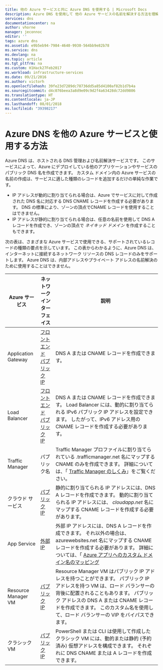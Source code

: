 ```yaml
---
title: 他の Azure サービスと共に Azure DNS を使用する | Microsoft Docs
description: Azure DNS を使用して 他の Azure サービスの名前を解決する方法を理解します
services: dns
documentationcenter: na
author: vhorne
manager: jeconnoc
editor: ''
tags: azure dns
ms.assetid: e9b5eb94-7984-4640-9930-564bb9e82b78
ms.service: dns
ms.devlang: na
ms.topic: article
ms.tgt_pltfrm: na
ms.custom: H1Hack27Feb2017
ms.workload: infrastructure-services
ms.date: 09/21/2016
ms.author: victorh
ms.openlocfilehash: 39fe23d7289dc78736dd5a85d4100af82b1d7b4a
ms.sourcegitcommit: d4c076beea3a8d9e09c9d2f4a63428dc72dd9806
ms.translationtype: HT
ms.contentlocale: ja-JP
ms.lasthandoff: 08/01/2018
ms.locfileid: "39398217"
---
```

# <a name="how-azure-dns-works-with-other-azure-services"></a>Azure DNS を他の Azure サービスと使用する方法

Azure DNS は、ホストされる DNS 管理および名前解決サービスです。 このサービスによって、Azure にデプロイしている他のアプリケーションやサービスのパブリック DNS 名を作成できます。 カスタム ドメイン内の Azure サービスの名前の作成は、サービスに適した種類のレコードを追加するだけの単純な作業です。

* IP アドレスが動的に割り当てられる場合は、Azure でサービスに対して作成された DNS 名に対応する DNS CNAME レコードを作成する必要があります。 DNS の標準により、ゾーンの頂点でCNAME レコードを使用することはできません。
* IP アドレスが静的に割り当てられる場合は、任意の名前を使用して DNS A レコードを作成でき、ゾーンの頂点で *ネイキッド ドメイン* を作成することもできます。

次の表は、さまざまな Azure サービスで使用できる、サポートされているレコードの種類の要点を示しています。 この表からわかるように、Azure DNS は、インターネットに接続するネットワーク リソースの DNS レコードのみをサポートします。 Azure DNS は、内部アドレスやプライベート アドレスの名前解決のために使用することはできません。

| Azure サービス | ネットワーク インターフェイス | 説明 |
| --- | --- | --- |
| Application Gateway |[フロントエンド パブリック IP](dns-custom-domain.md#public-ip-address) |DNS A または CNAME レコードを作成できます。 |
| Load Balancer |[フロントエンド パブリック IP](dns-custom-domain.md#public-ip-address)  |DNS A または CNAME レコードを作成できます。 Load Balancer には、動的に割り当てられる IPv6 パブリック IP アドレスを設定できます。 したがって、IPv6 アドレス用の CNAME レコードを作成する必要があります。 |
| Traffic Manager |パブリック名 |Traffic Manager プロファイルに割り当てられている .trafficmanager.net 名にマップする CNAME のみを作成できます。 詳細については、「 [Traffic Manager のしくみ](../traffic-manager/traffic-manager-how-it-works.md)」をご覧ください。 |
| クラウド サービス |[パブリック IP](dns-custom-domain.md#public-ip-address) |静的に割り当てられる IP アドレスには、DNS A レコードを作成できます。 動的に割り当てられる IP アドレスには、 *cloudapp.net* 名にマップする CNAME レコードを作成する必要があります。|
| App Service | [外部 IP](dns-custom-domain.md#app-service-web-apps) |外部 IP アドレスには、DNS A レコードを作成できます。 それ以外の場合は、azurewebsites.net 名にマップする CNAME レコードを作成する必要があります。 詳細については、「 [Azure アプリへのカスタム ドメイン名のマッピング](../app-service/app-service-web-tutorial-custom-domain.md) |
| Resource Manager VM |[パブリック IP](dns-custom-domain.md#public-ip-address) |Resource Manager VM はパブリック IP アドレスを持つことができます。 パブリック IP アドレスを持つ VM は、ロード バランサーの背後に配置されることもあります。 パブリック アドレスの DNS A または CNAME レコードを作成できます。 このカスタム名を使用して、ロード バランサーの VIP をバイパスできます。 |
| クラシック VM |[パブリック IP](dns-custom-domain.md#public-ip-address) |PowerShell または CLI は使用して作成したクラシック VM には、動的または静的 (予約済み) 仮想アドレスを構成できます。 それぞれに DNS CNAME または A レコードを作成できます。 |
